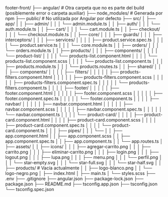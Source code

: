 footer-front/
├── angular/ # Otra carpeta que no es parte del build (posiblemente error o carpeta auxiliar)
├── node_modules/ # Generada por npm
├── public/ # No utilizada por Angular por defecto
├── src/
│ ├── app/
│ │ ├── admin/
│ │ │ └── admin.module.ts
│ │ ├── auth/
│ │ │ └── auth.module.ts
│ │ ├── cart/
│ │ │ └── cart.module.ts
│ │ ├── checkout/
│ │ │ └── checkout.module.ts
│ │ ├── core/
│ │ │ ├── guards/
│ │ │ ├── interceptors/
│ │ │ ├── services/
│ │ │ │ ├── product.service.spec.ts
│ │ │ │ └── product.service.ts
│ │ │ └── core.module.ts
│ │ ├── orders/
│ │ │ └── orders.module.ts
│ │ ├── products/
│ │ │ ├── components/
│ │ │ │ └── product-list/
│ │ │ │ └── products-list.component.html
│ │ │ │ └── products-list.component.scss
│ │ │ │ └── products-list.component.ts
│ │ │ ├── products.module.ts
│ │ │ └── products.routes.ts
│ │ ├── shared/
│ │ │ ├── components/
│ │ │ │ ├── filters/
│ │ │ │ │ ├── products-filters.component.html
│ │ │ │ │ ├── products-filters.component.scss
│ │ │ │ │ ├── products-filters.component.spec.ts
│ │ │ │ │ └── products-filters.component.ts
│ │ │ │ ├── footer/
│ │ │ │ │ ├── footer.component.html
│ │ │ │ │ ├── footer.component.scss
│ │ │ │ │ ├── footer.component.spec.ts
│ │ │ │ │ └── footer.component.ts
│ │ │ │ ├── navbar/
│ │ │ │ │ ├── navbar.component.html
│ │ │ │ │ ├── navbar.component.scss
│ │ │ │ │ ├── navbar.component.spec.ts
│ │ │ │ │ └── navbar.component.ts
│ │ │ │ └── product-card/
│ │ │ │ ├── product-card.component.html
│ │ │ │ ├── product-card.component.scss
│ │ │ │ ├── product-card.component.spec.ts
│ │ │ │ └── product-card.component.ts
│ │ │ ├── pipes/
│ │ │ └──
│ │ ├── app.component.html
│ │ ├── app.component.scss
│ │ ├── app.component.spec.ts
│ │ ├── app.component.ts
│ │ └── app.routes.ts
│ ├── assets/
│ │ ├── icons/
│ │ │ ├── agregar-carrito.png
│ │ │ ├── carrito.png
│ │ │ ├── eliminar-carrito.png
│ │ │ ├── login.png
│ │ │ ├── logout.png
│ │ │ ├── lupa.png
│ │ │ ├── menu.png
│ │ │ └── perfil.png
│ │ │ └── star-empty.svg
│ │ │ └── star-full.svg
│ │ │ └── star-half.svg
│ │ ├── products/ # Vacía actualmente
│ │ ├── logo-blanco.png
│ │ └── logo-negro.png
│ ├── index.html
│ ├── main.ts
│ └── styles.scss
├── .env
├── .gitignore
├── angular.json
├── package-lock.json
├── package.json
├── README.md
├── tsconfig.app.json
├── tsconfig.json
└── tsconfig.spec.json
